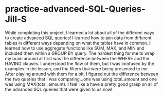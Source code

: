 # practice-advanced-SQL-Queries-Jill-S

While completing this project, I learned a lot about all of the different ways to create advanced SQL queries!  I learned how to join data from different tables in different ways depending on what the tables have in common.  I learned how to use aggregate functions like SUM, MAX, and MIN and included them within a GROUP BY query.  The hardest thing for me to wrap my brain around at first was the difference between the WHERE and the HAVING clauses.  I understood the flow of them, but I was confused by the examples in the lesson, and the filters that were being presented to me.  After playing around with them for a bit, I figured out the difference between the two queries that I was comparing...one was using total_amount and one was using MAX(total_amount).  I feel like a have a pretty good grasp on all of the advanced SQL queries that were given to us now!
